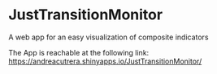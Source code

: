 # JustTransitionMonitor
A web app for an easy visualization of composite indicators

The App is reachable at the following link: <https://andreacutrera.shinyapps.io/JustTransitionMonitor/>
